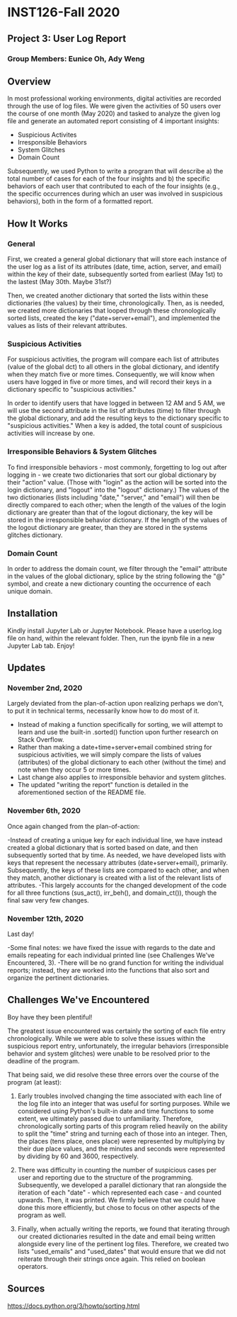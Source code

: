 # INST126-Fall 2020
## Project 3: User Log Report
### Group Members: Eunice Oh, Ady Weng

## Overview
In most professional working environments, digital activities are recorded through the use of log files.
We were given the activities of 50 users over the course of one month (May 2020) and tasked to analyze the
given log file and generate an automated report consisting of 4 important insights:
- Suspicious Activites
- Irresponsible Behaviors
- System Glitches
- Domain Count

Subsequently, we used Python to write a program that will describe a) the total number of cases for each of the four insights and b) the specific behaviors of each user that contributed to each of the four insights (e.g., the specific occurrences during which an user was involved in suspicious behaviors), both in the form of a formatted report.

## How It Works

### General
First, we created a general global dictionary that will store each instance of the user log as a list of its attributes (date, time, action, server, and email) within the key of their date, subsequently sorted from earliest (May 1st) to the lastest (May 30th. Maybe 31st?)

Then, we created another dictionary that sorted the lists within these dictionaries (the values) by their time, chronologically. Then, as is needed, we created more dictionaries that looped through these chronologically sorted lists, created the key ("date+server+email"), and implemented the values as lists of their relevant attributes.

### Suspicious Activities
For suspicious activities, the program will compare each list of attributes (value of the global dct) to all others in the global dictionary, and identify when they match five or more times. Consequently, we will know when users have logged in five or more times, and will record their keys in a dictionary specific to "suspicious activities." 

In order to identify users that have logged in between 12 AM and 5 AM, we will use the second attribute in the list of attributes (time) to filter through the global dictionary, and add the resulting keys to the dictionary specific to "suspicious activities." When a key is added, the total count of suspicious activities will increase by one.

### Irresponsible Behaviors & System Glitches
To find irresponsible behaviors - most commonly, forgetting to log out after logging in - we create two dictionaries that sort our global dictionary by their "action" value. (Those with "login" as the action will be sorted into the login dictionary, and "logout" into the "logout" dictionary.) The values of the two dictionaries (lists including "date," "server," and "email") will then be directly compared to each other; when the length of the values of the login dictionary are greater than that of the logout dictionary, the key will be stored in the irresponsible behavior dictionary. If the length of the values of the logout dictionary are greater, than they are stored in the systems glitches dictionary.

### Domain Count 
In order to address the domain count, we filter through the "email" attribute in the values of the global dictionary, splice by the string following the "@" symbol, and create a new dictionary counting the occurrence of each unique domain. 

## Installation
Kindly install Jupyter Lab or Jupyter Notebook. Please have a userlog.log file on hand, within the relevant folder. Then, run the ipynb file in a new Jupyter Lab tab. Enjoy!

## Updates

### November 2nd, 2020
Largely deviated from the plan-of-action upon realizing perhaps we don't, to put it in technical terms, necessarily know how to do most of it.

- Instead of making a function specifically for sorting, we will attempt to learn and use the built-in .sorted() function upon further research on Stack Overflow.
- Rather than making a date+time+server+email combined string for suspicious activities, we will simply compare the lists of values (attributes) of the global dictionary to each other (without the time) and note when they occur 5 or more times.
- Last change also applies to irresponsible behavior and system glitches.
- The updated "writing the report" function is detailed in the aforementioned section of the README file.

### November 6th, 2020
Once again changed from the plan-of-action:

-Instead of creating a unique key for each individual line, we have instead created a global dictionary that is sorted based on date, and then subsequently sorted that by time. As needed, we have developed lists with keys that represent the necessary attributes (date+server+email), primarily. Subsequently, the keys of these lists are compared to each other, and when they match, another dictionary is created with a list of the relevant lists of attributes.
-This largely accounts for the changed development of the code for all three functions (sus_act(), irr_beh(), and domain_ct()), though the final saw very few changes.

### November 12th, 2020
Last day!

-Some final notes: we have fixed the issue with regards to the date and emails repeating for each individual printed line (see Challenges We've Encountered, 3).
-There will be no grand function for writing the individual reports; instead, they are worked into the functions that also sort and organize the pertinent dictionaries.

## Challenges We've Encountered
Boy have they been plentiful!

The greatest issue encountered was certainly the sorting of each file entry chronologically. While we were able to solve these issues within the suspicious report entry, unfortunately, the irregular behaviors (irresponsible behavior and system glitches) were unable to be resolved prior to the deadline of the program. 

That being said, we did resolve these three errors over the course of the program (at least):

1. Early troubles involved changing the time associated with each line of the log file into an integer that was useful for sorting purposes. While we considered using Python's built-in date and time functions to some extent, we ultimately passed due to unfamiliarity. Therefore, chronologically sorting parts of this program relied heavily on the ability to split the "time" string and turning each of those into an integer. Then, the places (tens place, ones place) were represented by multiplying by their due place values, and the minutes and seconds were represented by dividing by 60 and 3600, respectively. 

2. There was difficulty in counting the number of suspicious cases per user and reporting due to the structure of the programming. Subsequently, we developed a parallel dictionary that ran alongside the iteration of each "date" - which represented each case - and counted upwards. Then, it was printed. We firmly believe that we could have done this more efficiently, but chose to focus on other aspects of the program as well.

3. Finally, when actually writing the reports, we found that iterating through our created dictionaries resulted in the date and email being written alongside every line of the pertinent log files. Therefore, we created two lists "used_emails" and "used_dates" that would ensure that we did not reiterate through their strings once again. This relied on boolean operators.

## Sources

https://docs.python.org/3/howto/sorting.html
